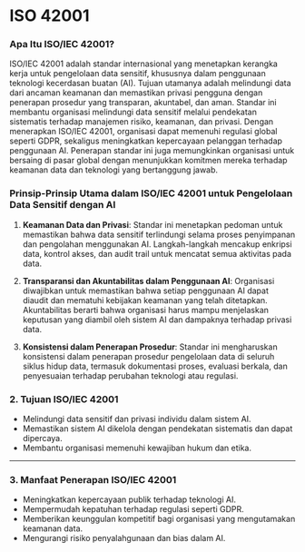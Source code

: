 # ISO 42001

### Apa Itu ISO/IEC 42001?

ISO/IEC 42001 adalah standar internasional yang menetapkan kerangka kerja untuk pengelolaan data sensitif, khususnya dalam penggunaan teknologi kecerdasan buatan (AI). Tujuan utamanya adalah melindungi data dari ancaman keamanan dan memastikan privasi pengguna dengan penerapan prosedur yang transparan, akuntabel, dan aman.
Standar ini membantu organisasi melindungi data sensitif melalui pendekatan sistematis terhadap manajemen risiko, keamanan, dan privasi. Dengan menerapkan ISO/IEC 42001, organisasi dapat memenuhi regulasi global seperti GDPR, sekaligus meningkatkan kepercayaan pelanggan terhadap penggunaan AI. Penerapan standar ini juga memungkinkan organisasi untuk bersaing di pasar global dengan menunjukkan komitmen mereka terhadap keamanan data dan teknologi yang bertanggung jawab.

### Prinsip-Prinsip Utama dalam ISO/IEC 42001 untuk Pengelolaan Data Sensitif dengan AI

1. **Keamanan Data dan Privasi**: Standar ini menetapkan pedoman untuk memastikan bahwa data sensitif terlindungi selama proses penyimpanan dan pengolahan menggunakan AI. Langkah-langkah mencakup enkripsi data, kontrol akses, dan audit trail untuk mencatat semua aktivitas pada data.

2. **Transparansi dan Akuntabilitas dalam Penggunaan AI**: Organisasi diwajibkan untuk memastikan bahwa setiap penggunaan AI dapat diaudit dan mematuhi kebijakan keamanan yang telah ditetapkan. Akuntabilitas berarti bahwa organisasi harus mampu menjelaskan keputusan yang diambil oleh sistem AI dan dampaknya terhadap privasi data.

3. **Konsistensi dalam Penerapan Prosedur**: Standar ini mengharuskan konsistensi dalam penerapan prosedur pengelolaan data di seluruh siklus hidup data, termasuk dokumentasi proses, evaluasi berkala, dan penyesuaian terhadap perubahan teknologi atau regulasi.


### 2. **Tujuan ISO/IEC 42001**

* Melindungi data sensitif dan privasi individu dalam sistem AI.
* Memastikan sistem AI dikelola dengan pendekatan sistematis dan dapat dipercaya.
* Membantu organisasi memenuhi kewajiban hukum dan etika.

---

### 3. **Manfaat Penerapan ISO/IEC 42001**

* Meningkatkan kepercayaan publik terhadap teknologi AI.
* Mempermudah kepatuhan terhadap regulasi seperti GDPR.
* Memberikan keunggulan kompetitif bagi organisasi yang mengutamakan keamanan data.
* Mengurangi risiko penyalahgunaan dan bias dalam AI.

